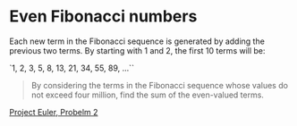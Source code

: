 # Even Fibonacci numbers

Each new term in the Fibonacci sequence is generated by adding the previous two terms. By starting with 1 and 2, the first 10 terms will be:

`1, 2, 3, 5, 8, 13, 21, 34, 55, 89, ...``

> By considering the terms in the Fibonacci sequence whose values do not exceed four million, find the sum of the even-valued terms.


[Project Euler, Probelm 2](https://projecteuler.net/problem=2)
